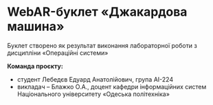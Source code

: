 # WebAR-буклет «Джакардова машина»
Буклет створено як результат виконання лабораторної роботи з дисципліни
«Операційні системи»

 **Команда проєкту:**
- студент Лебедєв Едуард Анатолійович, група АІ-224
- викладач – Блажко О.А., доцент кафедри інформаційних систем Національного
університету «Одеська політехніка»
